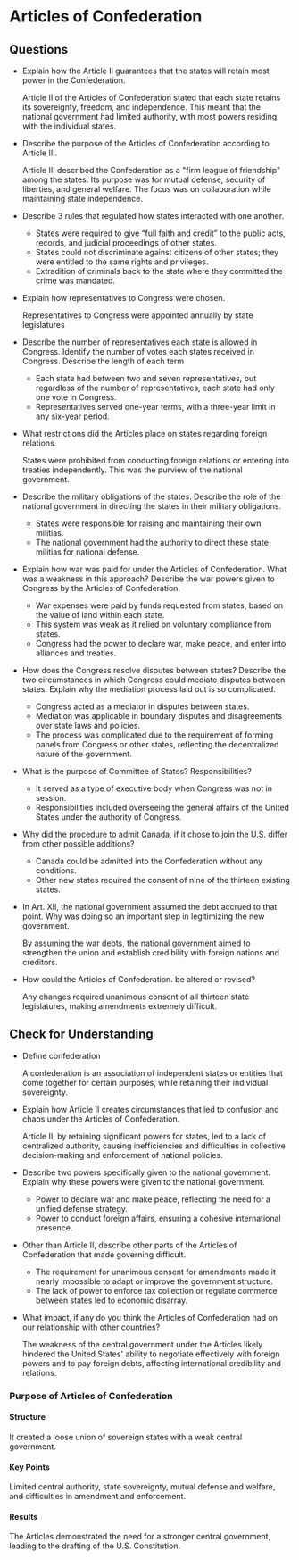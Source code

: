 # Articles of Confederation

## Questions

- Explain how the Article II guarantees that the states will retain most power in the Confederation.

    Article II of the Articles of Confederation stated that each state retains its sovereignty, freedom, and independence. This meant that the national government had limited authority, with most powers residing with the individual states.

- Describe the purpose of the Articles of Confederation according to Article III.

    Article III described the Confederation as a "firm league of friendship" among the states. Its purpose was for mutual defense, security of liberties, and general welfare. The focus was on collaboration while maintaining state independence.

- Describe 3 rules that regulated how states interacted with one another.

    - States were required to give “full faith and credit” to the public acts, records, and judicial proceedings of other states.
    - States could not discriminate against citizens of other states; they were entitled to the same rights and privileges.
    - Extradition of criminals back to the state where they committed the crime was mandated.

- Explain how representatives to Congress were chosen.

    Representatives to Congress were appointed annually by state legislatures

- Describe the number of representatives each state is allowed in Congress. Identify the number of votes each states received in Congress. Describe the length of each term

    - Each state had between two and seven representatives, but regardless of the number of representatives, each state had only one vote in Congress.
    - Representatives served one-year terms, with a three-year limit in any six-year period.

- What restrictions did the Articles place on states regarding foreign relations.

    States were prohibited from conducting foreign relations or entering into treaties independently. This was the purview of the national government.

- Describe the military obligations of the states. Describe the role of the national government in directing the states in their military obligations.

    - States were responsible for raising and maintaining their own militias.
    - The national government had the authority to direct these state militias for national defense.

- Explain how war was paid for under the Articles of Confederation. What was a weakness in this approach? Describe the war powers given to Congress by the Articles of Confederation.

    - War expenses were paid by funds requested from states, based on the value of land within each state.
    - This system was weak as it relied on voluntary compliance from states.
    - Congress had the power to declare war, make peace, and enter into alliances and treaties.

- How does the Congress resolve disputes between states? Describe the two circumstances in which Congress could mediate disputes between states. Explain why the mediation process laid out is so complicated.

    - Congress acted as a mediator in disputes between states.
    - Mediation was applicable in boundary disputes and disagreements over state laws and policies.
    - The process was complicated due to the requirement of forming panels from Congress or other states, reflecting the decentralized nature of the government.

- What is the purpose of Committee of States? Responsibilities?

    - It served as a type of executive body when Congress was not in session. 
    - Responsibilities included overseeing the general affairs of the United States under the authority of Congress.

- Why did the procedure to admit Canada, if it chose to join the U.S. differ from other possible additions?

    - Canada could be admitted into the Confederation without any conditions.
    - Other new states required the consent of nine of the thirteen existing states.

- In Art. XII, the national government assumed the debt accrued to that point. Why was doing so an important step in legitimizing the new government.

    By assuming the war debts, the national government aimed to strengthen the union and establish credibility with foreign nations and creditors.

- How could the Articles of Confederation. be altered or revised?

    Any changes required unanimous consent of all thirteen state legislatures, making amendments extremely difficult.

## Check for Understanding
- Define confederation

    A confederation is an association of independent states or entities that come together for certain purposes, while retaining their individual sovereignty.

- Explain how Article II creates circumstances that led to confusion and chaos under the Articles of Confederation.

    Article II, by retaining significant powers for states, led to a lack of centralized authority, causing inefficiencies and difficulties in collective decision-making and enforcement of national policies.

- Describe two powers specifically given to the national government. Explain why these powers were given to the national government.

    - Power to declare war and make peace, reflecting the need for a unified defense strategy.
    - Power to conduct foreign affairs, ensuring a cohesive international presence.

- Other than Article II, describe other parts of the Articles of Confederation that made governing difficult.

    - The requirement for unanimous consent for amendments made it nearly impossible to adapt or improve the government structure.
    - The lack of power to enforce tax collection or regulate commerce between states led to economic disarray.

- What impact, if any do you think the Articles of Confederation had on our relationship with other countries?

    The weakness of the central government under the Articles likely hindered the United States' ability to negotiate effectively with foreign powers and to pay foreign debts, affecting international credibility and relations.

### Purpose of Articles of Confederation
#### Structure

It created a loose union of sovereign states with a weak central government.

#### Key Points

Limited central authority, state sovereignty, mutual defense and welfare, and difficulties in amendment and enforcement.

#### Results

The Articles demonstrated the need for a stronger central government, leading to the drafting of the U.S. Constitution.